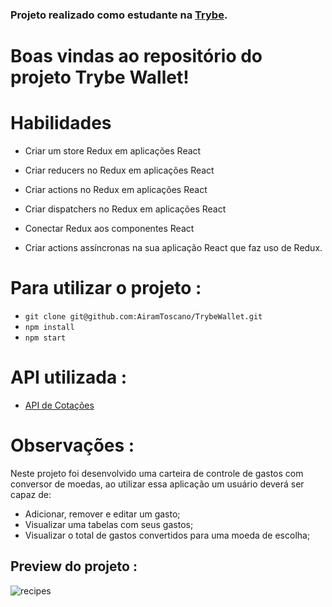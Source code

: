 ### Projeto realizado como estudante na [Trybe](https://www.betrybe.com/).

# Boas vindas ao repositório do projeto Trybe Wallet!


# Habilidades


  * Criar um store Redux em aplicações React

  * Criar reducers no Redux em aplicações React

  * Criar actions no Redux em aplicações React

  * Criar dispatchers no Redux em aplicações React

  * Conectar Redux aos componentes React

  * Criar actions assíncronas na sua aplicação React que faz uso de Redux.
 
# Para utilizar o projeto :
- `git clone git@github.com:AiramToscano/TrybeWallet.git`
- `npm install`
- `npm start`

# API utilizada : 
- [API de Cotações](https://economia.awesomeapi.com.br/json/all/)

# Observações :
Neste projeto foi desenvolvido uma carteira de controle de gastos com conversor de moedas, ao utilizar essa aplicação um usuário deverá ser capaz de:

 - Adicionar, remover e editar um gasto;
 - Visualizar uma tabelas com seus gastos;
 - Visualizar o total de gastos convertidos para uma moeda de escolha;


## Preview do projeto :
![recipes](https://github.com/AiramToscano/TrybeWallet/blob/airam-toscano-trybe-wallet/walletgif.gif)



